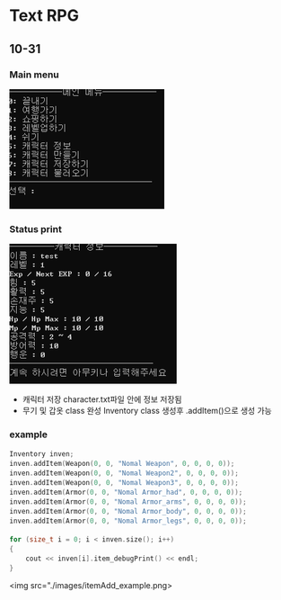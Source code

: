 
Text RPG
=============

10-31
-------------

### Main menu
<img src="./images/mainMenu.png">

### Status print
<img src="./images/Status.png">

+ 캐릭터 저장 character.txt파일 안에 정보 저장됨
+ 무기 및 갑옷 class 완성 Inventory class 생성후 .addItem()으로 생성 가능

### example


```c++
Inventory inven;
inven.addItem(Weapon(0, 0, "Nomal Weapon", 0, 0, 0, 0));
inven.addItem(Weapon(0, 0, "Nomal Weapon2", 0, 0, 0, 0));
inven.addItem(Weapon(0, 0, "Nomal Weapon3", 0, 0, 0, 0));
inven.addItem(Armor(0, 0, "Nomal Armor_had", 0, 0, 0, 0));
inven.addItem(Armor(0, 0, "Nomal Armor_arms", 0, 0, 0, 0));
inven.addItem(Armor(0, 0, "Nomal Armor_body", 0, 0, 0, 0));
inven.addItem(Armor(0, 0, "Nomal Armor_legs", 0, 0, 0, 0));

for (size_t i = 0; i < inven.size(); i++)
{
	cout << inven[i].item_debugPrint() << endl;
}
```

<img src="./images/itemAdd_example.png>